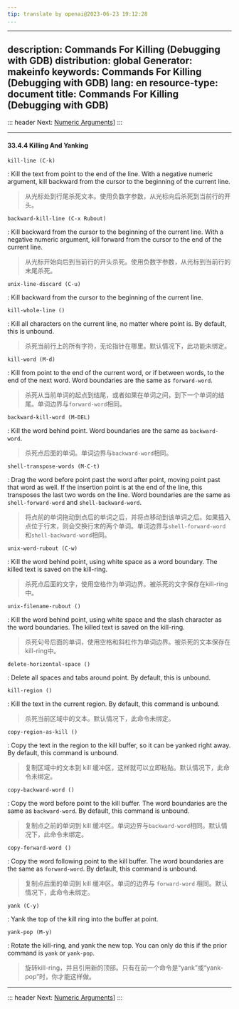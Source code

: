 ```yaml
---
tip: translate by openai@2023-06-23 19:12:28
...
```

---
description: Commands For Killing (Debugging with GDB)
distribution: global
Generator: makeinfo
keywords: Commands For Killing (Debugging with GDB)
lang: en
resource-type: document
title: Commands For Killing (Debugging with GDB)
---
::: header
Next: [Numeric Arguments](Numeric-Arguments.html#Numeric-Arguments)]
:::

---

#### 33.4.4 Killing And Yanking

`kill-line (C-k)`


:   Kill the text from point to the end of the line. With a negative numeric argument, kill backward from the cursor to the beginning of the current line.

> 从光标处到行尾杀死文本。使用负数字参数，从光标向后杀死到当前行的开头。

`backward-kill-line (C-x Rubout)`


:   Kill backward from the cursor to the beginning of the current line. With a negative numeric argument, kill forward from the cursor to the end of the current line.

> 从光标开始向后到当前行的开头杀死。使用负数字参数，从光标到当前行的末尾杀死。

`unix-line-discard (C-u)`

:   Kill backward from the cursor to the beginning of the current line.

`kill-whole-line ()`


:   Kill all characters on the current line, no matter where point is. By default, this is unbound.

> 杀死当前行上的所有字符，无论指针在哪里。默认情况下，此功能未绑定。

`kill-word (M-d)`


:   Kill from point to the end of the current word, or if between words, to the end of the next word. Word boundaries are the same as `forward-word`.

> 杀死从当前单词的起点到结尾，或者如果在单词之间，到下一个单词的结尾。单词边界与`forward-word`相同。

`backward-kill-word (M-DEL)`


:   Kill the word behind point. Word boundaries are the same as `backward-word`.

> 杀死点后面的单词。单词边界与`backward-word`相同。

`shell-transpose-words (M-C-t)`


:   Drag the word before point past the word after point, moving point past that word as well. If the insertion point is at the end of the line, this transposes the last two words on the line. Word boundaries are the same as `shell-forward-word` and `shell-backward-word`.

> 将点前的单词拖动到点后的单词之后，并将点移动到该单词之后。如果插入点位于行末，则会交换行末的两个单词。单词边界与`shell-forward-word`和`shell-backward-word`相同。

`unix-word-rubout (C-w)`


:   Kill the word behind point, using white space as a word boundary. The killed text is saved on the kill-ring.

> 杀死点后面的文字，使用空格作为单词边界。被杀死的文字保存在kill-ring中。

`unix-filename-rubout ()`


:   Kill the word behind point, using white space and the slash character as the word boundaries. The killed text is saved on the kill-ring.

> 杀死句号后面的单词，使用空格和斜杠作为单词边界。被杀死的文本保存在kill-ring中。

`delete-horizontal-space ()`

:   Delete all spaces and tabs around point. By default, this is unbound.

`kill-region ()`


:   Kill the text in the current region. By default, this command is unbound.

> 杀死当前区域中的文本。默认情况下，此命令未绑定。

`copy-region-as-kill ()`


:   Copy the text in the region to the kill buffer, so it can be yanked right away. By default, this command is unbound.

> 复制区域中的文本到 kill 缓冲区，这样就可以立即粘贴。默认情况下，此命令未绑定。

`copy-backward-word ()`


:   Copy the word before point to the kill buffer. The word boundaries are the same as `backward-word`. By default, this command is unbound.

> 复制点之前的单词到 kill 缓冲区。单词边界与`backward-word`相同。默认情况下，此命令未绑定。

`copy-forward-word ()`


:   Copy the word following point to the kill buffer. The word boundaries are the same as `forward-word`. By default, this command is unbound.

> 复制点后面的单词到 kill 缓冲区。单词的边界与 `forward-word` 相同。默认情况下，此命令未绑定。

`yank (C-y)`

:   Yank the top of the kill ring into the buffer at point.

`yank-pop (M-y)`


:   Rotate the kill-ring, and yank the new top. You can only do this if the prior command is `yank` or `yank-pop`.

> 旋转kill-ring，并且引用新的顶部。只有在前一个命令是“yank”或“yank-pop”时，你才能这样做。

---

::: header
Next: [Numeric Arguments](Numeric-Arguments.html#Numeric-Arguments)]
:::
